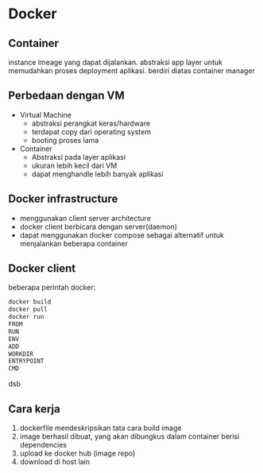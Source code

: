 # Docker
## Container
instance imeage yang dapat dijalankan. abstraksi app layer untuk memudahkan proses deployment aplikasi. berdiri diatas container manager

## Perbedaan dengan VM
- Virtual Machine
    - abstraksi perangkat keras/hardware
    - terdapat copy dari operating system
    - booting proses lama
- Container
    - Abstraksi pada layer aplikasi
    - ukuran lebih kecil dari VM
    - dapat menghandle lebih banyak aplikasi

## Docker infrastructure
- menggunakan client server architecture
- docker client berbicara dengan server(daemon)
- dapat menggunakan docker compose sebagai alternatif untuk menjalankan beberapa container

## Docker client
beberapa perintah docker:
```bash
docker build
docker pull
docker run
FROM
RUN
ENV
ADD
WORKDIR
ENTRYPOINT
CMD
```
dsb

## Cara kerja
1. dockerfile mendeskripsikan tata cara build image
2. image berhasil dibuat, yang akan dibungkus dalam container berisi dependencies
3. upload ke docker hub (image repo)
4. download di host lain